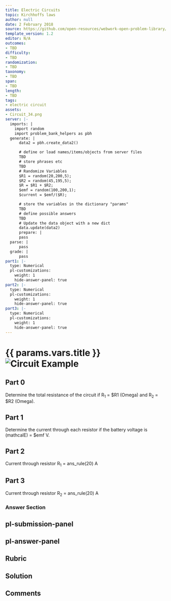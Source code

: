```yaml
---
title: Electric Circuits
topic: Kirchhoffs laws
author: null
date: 2 February 2018
source: https://github.com/open-resources/webwork-open-problem-library/tree/master/Contrib/BrockPhysics/College_Physics_Urone/21.Circuits_and_DC_Instruments/21-03.Kirchhoffs_Rules/21-03-008.pg
template_version: 1.2
editor: N/A
outcomes:
- TBD
difficulty:
- TBD
randomization:
- TBD
taxonomy:
- TBD
span:
- TBD
length:
- TBD
tags:
- electric circuit
assets:
- Circuit_34.png
server: |-
  imports: |
    import random
    import problem_bank_helpers as pbh
  generate: |
      data2 = pbh.create_data2()

      # define or load names/items/objects from server files
      TBD
      # store phrases etc
      TBD
      # Randomize Variables
      $R1 = random(20,200,5);
      $R2 = random(45,195,5);
      $R = $R1 + $R2;
      $emf = random(100,200,1);
      $current = $emf/($R);

      # store the variables in the dictionary "params"
      TBD
      # define possible answers
      TBD
      # Update the data object with a new dict
      data.update(data2)
      prepare: |
      pass
  parse: |
      pass
  grade: |
      pass
part1: |-
  type: Numerical
  pl-customizations:
    weight: 1
    hide-answer-panel: true
part2: |-
  type: Numerical
  pl-customizations:
    weight: 1
    hide-answer-panel: true
part3: |-
  type: Numerical
  pl-customizations:
    weight: 1
    hide-answer-panel: true
---
```


# {{ params.vars.title }}![Circuit Example](Circuit_34.png)

## Part 0 
Determine the total resistance of the circuit if R<sub>1</sub> = $R1 (Omega) and R<sub>2</sub> = $R2 (Omega). 
## Part 1 
Determine the current through each resistor if the battery voltage is (mathcalE) = $emf V. 
## Part 2 
Current through resistor R<sub>1</sub> = ans_rule(20) A 
## Part 3 
Current through resistor R<sub>2</sub> = ans_rule(20) A 


### Answer Section 


## pl-submission-panel 


## pl-answer-panel 


## Rubric 


## Solution 


## Comments 


